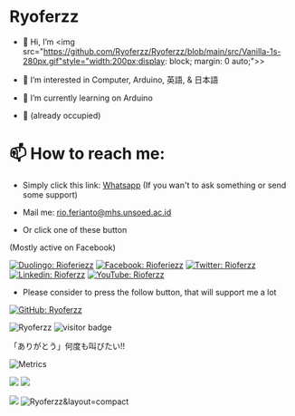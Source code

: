 <h1>Ryoferzz</h1>

 - 👋 Hi, I’m <img src="https://github.com/Ryoferzz/Ryoferzz/blob/main/src/Vanilla-1s-280px.gif"style="width:200px;display: block; margin: 0 auto;">>

 - 👀 I’m interested in Computer, Arduino, 英語, & 日本語
 
 - 🌱 I’m currently learning on Arduino
 
 - 💞️ (already occupied)
 
 <h1>📫 How to reach me:</h1>

 - Simply click this link: [Whatsapp](https://s.id/Ryo-chan) (If you wan't to ask something or send some support)
 
 - Mail me: rio.ferianto@mhs.unsoed.ac.id

 - Or click one of these button 
 
 (Mostly active on Facebook)


[![Duolingo: Rioferiezz](https://img.shields.io/badge/Duolingo-58CC02?style=for-the-badge&logo=Duolingo&logoColor=white)](https://www.duolingo.com/profile/RioFeriant)
[![Facebook: Rioferiezz](https://img.shields.io/badge/Facebook-1877F2?style=for-the-badge&logo=Rio&logoColor=white)](https://facebook.com/rioferiezz)
[![Twitter: Rioferzz](https://img.shields.io/badge/Twitter-1DA1F2?style=for-the-badge&logo=twitter&logoColor=white)](https://twitter.com/Rioferzz)
[![Linkedin: Rioferzz](https://img.shields.io/badge/LinkedIn-0077B5?style=for-the-badge&logo=linkedin&logoColor=white)](https://www.linkedin.com/in/rio-ferianto-1392b712a/)
[![YouTube: Rioferzz](https://img.shields.io/badge/YouTube-FF0000?style=for-the-badge&logo=youtube&logoColor=white)](https://www.youtube.com/channel/UC9ppbV54mFWroWbS6fFZuEw)

 - Please consider to press the follow button, that will support me a lot

[![GitHub: Ryoferzz](https://img.shields.io/github/followers/Ryoferzz?label=follow&style=social)](https://github.com/Ryoferzz)
<p align="left">
  <img src="https://komarev.com/ghpvc/?username=Ryoferzz" alt="Ryoferzz" />
  <img src="https://visitor-badge.glitch.me/badge?page_id=Ryoferzz" alt="visitor badge"/>
</p>




「ありがとう」何度も叫びたい!!



<!---
Ryoferzz/Ryoferzz is a ✨ special ✨ repository because its `README.md` (this file) appears on your GitHub profile.
You can click the Preview link to take a look at your changes.
--->

![Metrics](https://metrics.lecoq.io/Ryoferzz?template=classic&base.indepth=false&base.hireable=false&config.timezone=Asia%2FJakarta)

<p align="left">
    <img width="48%" src="https://github-readme-stats.vercel.app/api?username=Ryoferzz&show_icons=true" />
    <img width="48%" src="https://github-readme-stats.vercel.app/api/top-langs/?username=Ryoferzz&layout=compact" />
</p>



<p align="left">
    <img width="48%" src="https://activity-graph.herokuapp.com/graph?username=Ryoferzz&theme=minimal&layout=compact" />
    <img width="48%" src="https://github-readme-streak-stats.herokuapp.com/?user=Ryoferzz&theme=radical" alt="Ryoferzz&layout=compact" />
</p>


